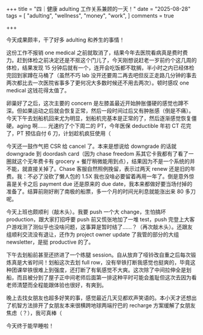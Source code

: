 +++
title = "四｜健康 adulting 工作关系兼顾的一天！"
date = "2025-08-28"
tags = [
    "adulting",
    "wellness",
    "money",
    "work",
]
comments = true

+++

今天成果颇丰，干了好多 adulting 和养生的事情！

这份工作不报销 one medical 之前就取消了，结果今年去医院看病真是费时费力。赶到体检之前决定还是不抠这个门儿了，今天刚想说赶老一岁前约个这几周的体检，结果发现 15 分钟后就有一个，连开会吃饭都不耽搁，半小时之内已经体检完回到家蹲在马桶了（虽然不巧 lab 没开还要周二再去吧但反正走路几分钟的事去两次都比去一次医院省事多了更何况大多数时候还不用去两次）。顿时感叹 one medical 这钱花得太值了。

卵巢好了之后，这次主要的 concern 是左膝盖最近开始肿胀僵硬的感觉也蹲不深。但如果运动之后就会恢复正常，然后一段时间过后又有肿胀感（倒是不痛）。今天下午去划船机回来尤为明显，划船机完基本是正常的了，然后逐渐感觉恢复僵硬。aging 啊…… 光速约了个下周二的 PT，今年医保 deductible 年初 CT 花完了，PT 预估自付 6 刀，计划趁机疯狂使用（

今天还一鼓作气把 CSR 给 cancel 了。本来是想说给 downgrade 的话就 downgrade 到 doordash card（因为 chase freedom 系其它卡我都有了看了一圈就这个无年费卡有 grocery + 餐厅稍微能用到点），结果因为不是一个系统的并不能，就直接关掉了。Chase 客服自然照例挽留，表示过两天 renew 还是旧的年费。我：不必了没砍了懒人包的 1.5X 我也没啥必要留着再用一年了。倒是意外惊喜是关卡之后 payment due 还是原来的 due date，我本来都做好要当场付掉的准备了。结算前刚好刷了南极的船票，多一个月的时间光利息就能涨出来 80 多刀呢。

今天上班也颇顺利（敲木头）。我要 push 一个大 change，生怕搞坏 production，跟大家打招呼要 push 前又慌张地加了一堆 test，push 完登上大客户游戏测了测似乎也没啥问题，这事算是暂时结了……？（再次敲木头）。还跟友组顺利交流没有退让，还作为 project owner update 了我管的部分的大组 newsletter，是挺 productive 的了。

下午去划船前甚至还挤进了一个练腿 session。自从放弃了哑铃改自重之后每次锻炼真是大省时间！划船这次去划 full row，没有举铁打断我感觉也挺爽的，毕竟这种团课举铁很难上到强度，还打断了有氧感觉不大爽。这次除了中间拉伸全是划船，而且被分到了屋子正中间老师后面第一排这种平时可能会羞耻但这次去因为看老师清楚而全程能跟体验也很好，有爽到。

晚上去找女朋友也超多好笑的事，感觉最近几天见都欢声笑语的。本小天才还想出了机智方法排开了女朋友本来很横跨地球两端拧巴的 recharge 方案缓解了女朋友焦虑（？），我可真棒（

今天终于能早睡啦！